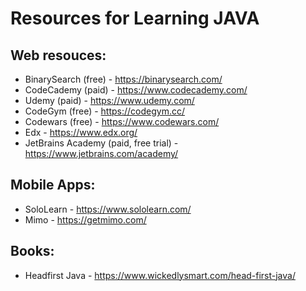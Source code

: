 # Resources for Learning JAVA

## Web resouces:
* BinarySearch (free) - https://binarysearch.com/
* CodeCademy (paid) - https://www.codecademy.com/
* Udemy (paid) - https://www.udemy.com/
* CodeGym (free) - https://codegym.cc/
* Codewars (free) - https://www.codewars.com/
* Edx - https://www.edx.org/
* JetBrains Academy (paid, free trial) - https://www.jetbrains.com/academy/

## Mobile Apps:
* SoloLearn - https://www.sololearn.com/
* Mimo - https://getmimo.com/

## Books:
* Headfirst Java - https://www.wickedlysmart.com/head-first-java/
